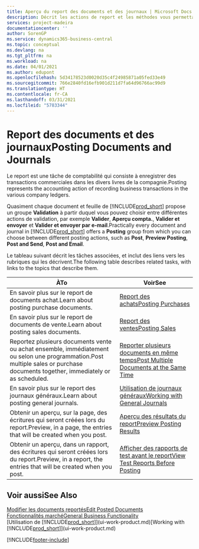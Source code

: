 ```yaml
---
title: Aperçu du report des documents et des journaux | Microsoft Docs
description: Décrit les actions de report et les méthodes vous permettant de reporter des documents et des journaux.
services: project-madeira
documentationcenter: ''
author: SorenGP
ms.service: dynamics365-business-central
ms.topic: conceptual
ms.devlang: na
ms.tgt_pltfrm: na
ms.workload: na
ms.date: 04/01/2021
ms.author: edupont
ms.openlocfilehash: 5d34178523d0020d35c4f24985871a05fed33e49
ms.sourcegitcommit: 766e2840fd16efb901d211d7fa64d96766ac99d9
ms.translationtype: HT
ms.contentlocale: fr-CA
ms.lasthandoff: 03/31/2021
ms.locfileid: "5783344"
---
```

# <a name="posting-documents-and-journals"></a><span data-ttu-id="5986c-103">Report des documents et des journaux</span><span class="sxs-lookup"><span data-stu-id="5986c-103">Posting Documents and Journals</span></span>
<span data-ttu-id="5986c-104">Le report est une tâche de comptabilité qui consiste à enregistrer des transactions commerciales dans les divers livres de la compagnie.</span><span class="sxs-lookup"><span data-stu-id="5986c-104">Posting represents the accounting action of recording business transactions in the various company ledgers.</span></span>

<span data-ttu-id="5986c-105">Quasiment chaque document et feuille de [!INCLUDE[prod_short](includes/prod_short.md)] propose un groupe **Validation** à partir duquel vous pouvez choisir entre différentes actions de validation, par exemple **Valider**, **Aperçu compta.**, **Valider et envoyer** et **Valider et envoyer par e-mail**.</span><span class="sxs-lookup"><span data-stu-id="5986c-105">Practically every document and journal in [!INCLUDE[prod_short](includes/prod_short.md)] offers a **Posting** group from which you can choose between different posting actions, such as **Post**, **Preview Posting**, **Post and Send**, **Post and Email**.</span></span>

<span data-ttu-id="5986c-106">Le tableau suivant décrit les tâches associées, et inclut des liens vers les rubriques qui les décrivent.</span><span class="sxs-lookup"><span data-stu-id="5986c-106">The following table describes related tasks, with links to the topics that describe them.</span></span>

| <span data-ttu-id="5986c-107">À</span><span class="sxs-lookup"><span data-stu-id="5986c-107">To</span></span> | <span data-ttu-id="5986c-108">Voir</span><span class="sxs-lookup"><span data-stu-id="5986c-108">See</span></span> |
| --- | --- |
| <span data-ttu-id="5986c-109">En savoir plus sur le report de documents achat.</span><span class="sxs-lookup"><span data-stu-id="5986c-109">Learn about posting purchase documents.</span></span> |[<span data-ttu-id="5986c-110">Report des achats</span><span class="sxs-lookup"><span data-stu-id="5986c-110">Posting Purchases</span></span>](ui-post-purchases.md) |
| <span data-ttu-id="5986c-111">En savoir plus sur le report de documents de vente.</span><span class="sxs-lookup"><span data-stu-id="5986c-111">Learn about posting sales documents.</span></span> |[<span data-ttu-id="5986c-112">Report des ventes</span><span class="sxs-lookup"><span data-stu-id="5986c-112">Posting Sales</span></span>](ui-post-sales.md) |
| <span data-ttu-id="5986c-113">Reportez plusieurs documents vente ou achat ensemble, immédiatement ou selon une programmation.</span><span class="sxs-lookup"><span data-stu-id="5986c-113">Post multiple sales or purchase documents together, immediately or as scheduled.</span></span>|[<span data-ttu-id="5986c-114">Reporter plusieurs documents en même temps</span><span class="sxs-lookup"><span data-stu-id="5986c-114">Post Multiple Documents at the Same Time</span></span>](ui-batch-posting.md)|
| <span data-ttu-id="5986c-115">En savoir plus sur le report des journaux généraux.</span><span class="sxs-lookup"><span data-stu-id="5986c-115">Learn about posting general journals.</span></span> |[<span data-ttu-id="5986c-116">Utilisation de journaux généraux</span><span class="sxs-lookup"><span data-stu-id="5986c-116">Working with General Journals</span></span>](ui-work-general-journals.md) |
| <span data-ttu-id="5986c-117">Obtenir un aperçu, sur la page, des écritures qui seront créées lors du report.</span><span class="sxs-lookup"><span data-stu-id="5986c-117">Preview, in a page, the entries that will be created when you post.</span></span> |[<span data-ttu-id="5986c-118">Aperçu des résultats du report</span><span class="sxs-lookup"><span data-stu-id="5986c-118">Preview Posting Results</span></span>](ui-how-preview-post-results.md) |
| <span data-ttu-id="5986c-119">Obtenir un aperçu, dans un rapport, des écritures qui seront créées lors du report.</span><span class="sxs-lookup"><span data-stu-id="5986c-119">Preview, in a report, the entries that will be created when you post.</span></span> |[<span data-ttu-id="5986c-120">Afficher des rapports de test avant le report</span><span class="sxs-lookup"><span data-stu-id="5986c-120">View Test Reports Before Posting</span></span>](ui-how-view-test-reports-posting.md) |

## <a name="see-also"></a><span data-ttu-id="5986c-121">Voir aussi</span><span class="sxs-lookup"><span data-stu-id="5986c-121">See Also</span></span>
[<span data-ttu-id="5986c-122">Modifier les documents reportés</span><span class="sxs-lookup"><span data-stu-id="5986c-122">Edit Posted Documents</span></span>](across-edit-posted-document.md)  
[<span data-ttu-id="5986c-123">Fonctionnalités marché</span><span class="sxs-lookup"><span data-stu-id="5986c-123">General Business Functionality</span></span>](ui-across-business-areas.md)  
<span data-ttu-id="5986c-124">[Utilisation de [!INCLUDE[prod_short](includes/prod_short.md)]](ui-work-product.md)</span><span class="sxs-lookup"><span data-stu-id="5986c-124">[Working with [!INCLUDE[prod_short](includes/prod_short.md)]](ui-work-product.md)</span></span>


[!INCLUDE[footer-include](includes/footer-banner.md)]